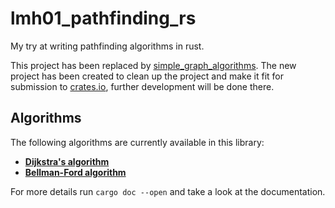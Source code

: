 # lmh01_pathfinding_rs
My try at writing pathfinding algorithms in rust.

This project has been replaced by [simple_graph_algorithms](https://github.com/LMH01/simple_graph_algorithms).
The new project has been created to clean up the project and make it fit for submission to [crates.io](https://crates.io), further development will be done there.

## Algorithms
The following algorithms are currently available in this library:

- **[Dijkstra's algorithm](https://en.wikipedia.org/wiki/Dijkstra%27s_algorithm)**
- **[Bellman-Ford algorithm](https://en.wikipedia.org/wiki/Bellman%E2%80%93Ford_algorithm)**

For more details run `cargo doc --open` and take a look at the documentation.